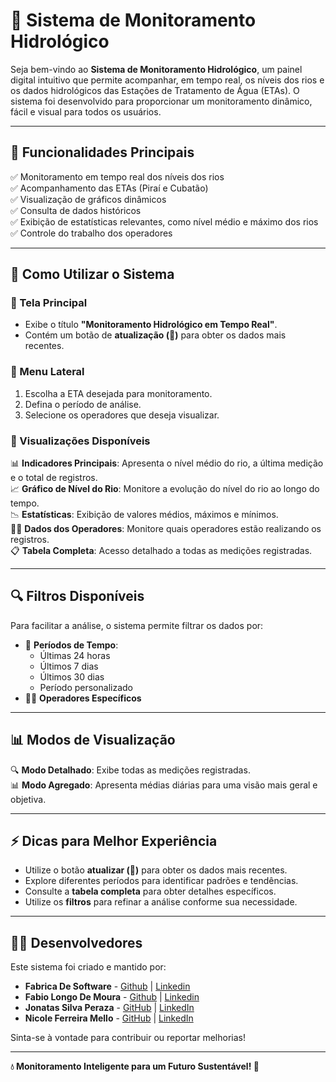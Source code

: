 # 🌊 Sistema de Monitoramento Hidrológico

Seja bem-vindo ao **Sistema de Monitoramento Hidrológico**, um painel digital intuitivo que permite acompanhar, em tempo real, os níveis dos rios e os dados hidrológicos das Estações de Tratamento de Água (ETAs). O sistema foi desenvolvido para proporcionar um monitoramento dinâmico, fácil e visual para todos os usuários.

---

## 📌 Funcionalidades Principais

✅ Monitoramento em tempo real dos níveis dos rios  
✅ Acompanhamento das ETAs (Piraí e Cubatão)  
✅ Visualização de gráficos dinâmicos  
✅ Consulta de dados históricos  
✅ Exibição de estatísticas relevantes, como nível médio e máximo dos rios  
✅ Controle do trabalho dos operadores

---

## 🎯 Como Utilizar o Sistema

### 📌 Tela Principal

- Exibe o título **"Monitoramento Hidrológico em Tempo Real"**.
- Contém um botão de **atualização (🔄)** para obter os dados mais recentes.

### 📌 Menu Lateral

1. Escolha a ETA desejada para monitoramento.
2. Defina o período de análise.
3. Selecione os operadores que deseja visualizar.

### 📌 Visualizações Disponíveis

📊 **Indicadores Principais**: Apresenta o nível médio do rio, a última medição e o total de registros.  
📈 **Gráfico de Nível do Rio**: Monitore a evolução do nível do rio ao longo do tempo.  
📉 **Estatísticas**: Exibição de valores médios, máximos e mínimos.  
👨‍💼 **Dados dos Operadores**: Monitore quais operadores estão realizando os registros.  
📋 **Tabela Completa**: Acesso detalhado a todas as medições registradas.

---

## 🔍 Filtros Disponíveis

Para facilitar a análise, o sistema permite filtrar os dados por:

- 📆 **Períodos de Tempo**:
  - Últimas 24 horas
  - Últimos 7 dias
  - Últimos 30 dias
  - Período personalizado
- 👨‍💼 **Operadores Específicos**

---

## 📊 Modos de Visualização

🔍 **Modo Detalhado**: Exibe todas as medições registradas.  
📊 **Modo Agregado**: Apresenta médias diárias para uma visão mais geral e objetiva.

---

## ⚡ Dicas para Melhor Experiência

- Utilize o botão **atualizar (🔄)** para obter os dados mais recentes.
- Explore diferentes períodos para identificar padrões e tendências.
- Consulte a **tabela completa** para obter detalhes específicos.
- Utilize os **filtros** para refinar a análise conforme sua necessidade.

---

## 👨‍💻 Desenvolvedores

Este sistema foi criado e mantido por:

- **Fabrica De Software** - [Github](https://github.com/fabricadesoftware-ifc) | [Linkedin](https://linkedin.com/company/fabricadesoftware-ifc/)
- **Fabio Longo De Moura** - [Github](https://github.com/ldmfabio) | [Linkedin](https://www.linkedin.com/in/ldmfabio/)
- **Jonatas Silva Peraza** - [GitHub](https://github.com/jonatasperaza) | [LinkedIn](https://www.linkedin.com/in/jonatas-silva-peraza-aa1648294/)
- **Nicole Ferreira Mello** - [GitHub](https://github.com/nicolefemello) | [LinkedIn](https://www.linkedin.com/in/nicole-ferreira-mello-3360172bb/)

Sinta-se à vontade para contribuir ou reportar melhorias!

---

**💧 Monitoramento Inteligente para um Futuro Sustentável! 💙**
